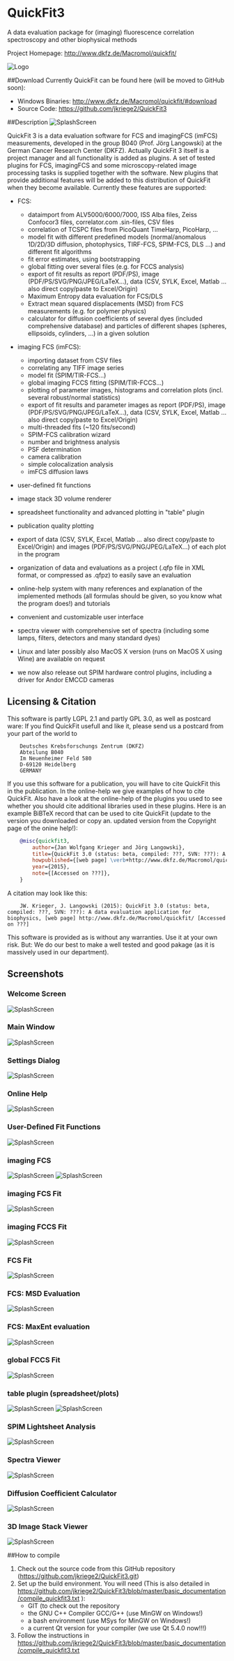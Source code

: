 # QuickFit3
A data evaluation package for (imaging) fluorescence correlation spectroscopy and other biophysical methods

Project Homepage: http://www.dkfz.de/Macromol/quickfit/

![Logo](https://raw.githubusercontent.com/jkriege2/QuickFit3/master/images/icon_64.png)

##Download
Currently QuickFit can be found here (will be moved to GitHub soon):
- Windows Binaries: http://www.dkfz.de/Macromol/quickfit/#download
- Source Code: https://github.com/jkriege2/QuickFit3

##Description
![SplashScreen](https://raw.githubusercontent.com/jkriege2/QuickFit3/master/images/splash.png)

QuickFit 3 is a data evaluation software for FCS and imagingFCS (imFCS) measurements, developed in the group B040 (Prof. Jörg Langowski) at the German Cancer Research Center (DKFZ). Actually QuickFit 3 itself is a project manager and all functionality is added as plugins. A set of tested plugins for FCS, imagingFCS and some microscopy-related image processing tasks is supplied together with the software. New plugins that provide additional features will be added to this distribution of QuickFit when they become available. Currently these features are supported: 
- FCS:
  - dataimport from ALV5000/6000/7000, ISS Alba files, Zeiss Confocor3 files, correlator.com .sin-files, CSV files
  - correlation of TCSPC files from PicoQuant TimeHarp, PicoHarp, ...
  - model fit with different predefined models (normal/anomalous 1D/2D/3D diffusion, photophysics, TIRF-FCS, SPIM-FCS, DLS ...) and different fit algorithms
  - fit error estimates, using bootstrapping
  - global fitting over several files (e.g. for FCCS analysis)
  - export of fit results as report (PDF/PS), image (PDF/PS/SVG/PNG/JPEG/LaTeX...), data (CSV, SYLK, Excel, Matlab ... also direct copy/paste to Excel/Origin)
  - Maximum Entropy data evaluation for FCS/DLS
  - Extract mean squared displacements (MSD) from FCS measurements (e.g. for polymer physics)
  - calculator for diffusion coefficients of several dyes (included comprehensive database) and particles of different shapes (spheres, ellipsoids, cylinders, ...) in a given solution

- imaging FCS (imFCS):

  - importing dataset from CSV files
  - correlating any TIFF image series
  - model fit (SPIM/TIR-FCS...)
  - global imaging FCCS fitting (SPIM/TIR-FCCS...)
  - plotting of parameter images, histograms and correlation plots (incl. several robust/normal statistics)
  - export of fit results and parameter images as report (PDF/PS), image (PDF/PS/SVG/PNG/JPEG/LaTeX...), data (CSV, SYLK, Excel, Matlab ... also direct copy/paste to Excel/Origin)
  - multi-threaded fits (~120 fits/second)
  - SPIM-FCS calibration wizard
  - number and brightness analysis
  - PSF determination
  - camera calibration
  - simple colocalization analysis
  - imFCS diffusion laws

- user-defined fit functions
- image stack 3D volume renderer
- spreadsheet functionality and advanced plotting in "table" plugin
- publication quality plotting
- export of data (CSV, SYLK, Excel, Matlab ... also direct copy/paste to Excel/Origin) and images (PDF/PS/SVG/PNG/JPEG/LaTeX...) of each plot in the program
- organization of data and evaluations as a project (.qfp file in XML format, or compressed as .qfpz) to easily save an evaluation
- online-help system with many references and explanation of the implemented methods (all formulas should be given, so you know what the program does!) and tutorials
- convenient and customizable user interface
- spectra viewer with comprehensive set of spectra (including some lamps, filters, detectors and many standard dyes)
- Linux and later possibly also MacOS X version (runs on MacOS X using Wine) are available on request
- we now also release out SPIM hardware control plugins, including a driver for Andor EMCCD cameras


## Licensing & Citation

This software is partly LGPL 2.1 and partly GPL 3.0, as well as postcard ware: If you find QuickFit usefull and like it, please send us a postcard from your part of the world to
```
    Deutsches Krebsforschungs Zentrum (DKFZ)
    Abteilung B040
    Im Neuenheimer Feld 580
    D-69120 Heidelberg
    GERMANY
```
If you use this software for a publication, you will have to cite QuickFit this in the publication. In the online-help we give examples of how to cite QuickFit. Also have a look at the online-help of the plugins you used to see whether you should cite additional libraries used in these plugins. Here is an example BiBTeX record that can be used to cite QuickFit (update to the version you downloaded or copy an. updated version from the Copyright page of the onine help!):

```BiBTeX
    @misc{quickfit3,
        author={Jan Wolfgang Krieger and Jörg Langowski},
        title={QuickFit 3.0 (status: beta, compiled: ???, SVN: ???): A data evaluation application for biophysics},
        howpublished={[web page] \verb+http://www.dkfz.de/Macromol/quickfit/+},
        year={2015},
        note={[Accessed on ???]},
    } 
```
A citation may look like this:
```
    JW. Krieger, J. Langowski (2015): QuickFit 3.0 (status: beta, compiled: ???, SVN: ???): A data evaluation application for biophysics, [web page] http://www.dkfz.de/Macromol/quickfit/ [Accessed on ???] 
```
This software is provided as is without any warranties. Use it at your own risk. But: We do our best to make a well tested and good pakage (as it is massively used in our department).


## Screenshots
### Welcome Screen
![SplashScreen](https://raw.githubusercontent.com/jkriege2/QuickFit3/master/screenshots/screen_welcome.png)

### Main Window
 ![SplashScreen](https://raw.githubusercontent.com/jkriege2/QuickFit3/master/screenshots/screen_main.png)

### Settings Dialog
 ![SplashScreen](https://raw.githubusercontent.com/jkriege2/QuickFit3/master/screenshots/screen_settings.png)

### Online Help
 ![SplashScreen](https://raw.githubusercontent.com/jkriege2/QuickFit3/master/screenshots/screen_help.png)

### User-Defined Fit Functions
 ![SplashScreen](https://raw.githubusercontent.com/jkriege2/QuickFit3/master/screenshots/screen_userfitfunctions.png)

### imaging FCS
 ![SplashScreen](https://raw.githubusercontent.com/jkriege2/QuickFit3/master/screenshots/screen_imfcs.png)
 ![SplashScreen](https://raw.githubusercontent.com/jkriege2/QuickFit3/master/screenshots/screen_imfcs_paramcorrelation.png)

### imaging FCS Fit
 ![SplashScreen](https://raw.githubusercontent.com/jkriege2/QuickFit3/master/screenshots/screen_imfcsfit.png)

### imaging FCCS Fit
 ![SplashScreen](https://raw.githubusercontent.com/jkriege2/QuickFit3/master/screenshots/screen_imfccsfit.png)

### FCS Fit
 ![SplashScreen](https://raw.githubusercontent.com/jkriege2/QuickFit3/master/screenshots/screen_fcsfit.png)

### FCS: MSD Evaluation
 ![SplashScreen](https://raw.githubusercontent.com/jkriege2/QuickFit3/master/screenshots/screen_msd.png)

### FCS: MaxEnt evaluation
 ![SplashScreen](https://raw.githubusercontent.com/jkriege2/QuickFit3/master/screenshots/screen_maxent.png)

### global FCCS Fit
 ![SplashScreen](https://raw.githubusercontent.com/jkriege2/QuickFit3/master/screenshots/screen_fccsfit.png)

### table plugin (spreadsheet/plots)
 ![SplashScreen](https://raw.githubusercontent.com/jkriege2/QuickFit3/master/screenshots/screen_table.png)
 ![SplashScreen](https://raw.githubusercontent.com/jkriege2/QuickFit3/master/screenshots/screen_tableplot.png)

### SPIM Lightsheet Analysis
 ![SplashScreen](https://raw.githubusercontent.com/jkriege2/QuickFit3/master/screenshots/screen_lightsheet.png)

### Spectra Viewer
 ![SplashScreen](https://raw.githubusercontent.com/jkriege2/QuickFit3/master/screenshots/screen_spectra.png)

### Diffusion Coefficient Calculator
 ![SplashScreen](https://raw.githubusercontent.com/jkriege2/QuickFit3/master/screenshots/screen_dcalc.png)

### 3D Image Stack Viewer
 ![SplashScreen](https://raw.githubusercontent.com/jkriege2/QuickFit3/master/screenshots/screen_3dviewer.png)

 
##How to compile
 1. Check out the source code from this GitHub repository (https://github.com/jkriege2/QuickFit3.git)
 2. Set up the build environment. You will need (This is also detailed in https://github.com/jkriege2/QuickFit3/blob/master/basic_documentation/compile_quickfit3.txt ):
     * GIT (to check out the repository
	 * the GNU C++ Compiler GCC/G++ (use MinGW on Windows!)
	 * a bash environment (use MSys for MinGW on Windows!)
	 * a current Qt version for your compiler (we use Qt 5.4.0 now!!!)
 3. Follow the instructions in https://github.com/jkriege2/QuickFit3/blob/master/basic_documentation/compile_quickfit3.txt
